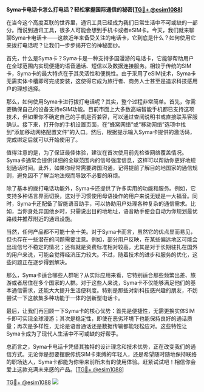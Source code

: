 **Syma卡电话卡怎么打电话？轻松掌握国际通信的秘密[[TG💪+ @esim1088](https://t.me/s/esim1088)]**

在当今这个高度互联的世界里，通讯工具已经成为我们日常生活中不可或缺的一部分。而说到通讯工具，很多人可能会想到手机卡或者eSIM卡。今天，我们就来聊聊Syma卡电话卡——这款近年来备受关注的电话卡，它到底是什么？如何使用它来拨打电话呢？让我们一步步揭开它的神秘面纱。

首先，什么是Syma卡？Syma卡是一种支持多国漫游的电话卡，它能够帮助用户在全球范围内实现便捷的语音通话、短信以及数据连接服务。相较于传统的SIM卡，Syma卡的最大特点在于其灵活性和便携性。由于采用了eSIM技术，Syma卡无需实体卡槽即可完成安装，这使得它成为旅行者、商务人士甚至是追求科技感用户的理想选择。

那么，如何使用Syma卡进行拨打电话呢？其实，整个过程非常简单。首先，你需要确保自己的设备支持eSIM功能。目前市面上大多数高端智能手机都已支持这项技术，但如果你不确定自己的手机是否兼容，可以通过查阅说明书或直接联系客服确认。接下来，打开你的手机设置页面，在“蜂窝网络”或“移动网络”选项中找到“添加移动网络配置文件”的入口。然后，根据提示输入Syma卡提供的激活码，完成绑定后就可以开始使用了。

值得注意的是，为了保证最佳体验，建议在首次使用前先检查网络覆盖情况。Syma卡通常会提供详细的全球范围内的信号强度信息，这样可以帮助你更好地规划通话时间。此外，如果你经常需要跨国沟通，记得提前了解目的地国家的通信规则，避免因不了解当地法规而导致不必要的麻烦。

除了基本的拨打电话功能外，Syma卡还提供了许多实用的功能和服务。例如，它支持多种语言界面切换，这对于习惯使用母语操作的用户来说无疑是一大福音。同时，Syma卡还配备了智能语音助手，可以协助用户处理各种复杂的通信需求。比如，当你身处异国他乡时，只需说出目的地地址，语音助手便会自动为你规划最优路线并推荐附近的通讯设施。

当然，任何产品都不可能十全十美。对于Syma卡而言，虽然它的优点显而易见，但也存在一些潜在的问题需要注意。例如，部分用户反映，在某些偏远地区可能会出现信号不稳定的情况；还有就是资费标准相对较高，尤其是对于长期驻扎在国外的用户来说，可能会觉得经济压力较大。不过，随着技术的进步和服务的优化，这些问题正在逐步得到解决。

那么，Syma卡适合哪些人群呢？从实际应用来看，它特别适合那些频繁出差、旅游或者居住在多个国家的人群。对于这些人来说，Syma卡不仅能够满足他们的基本通信需求，还能大大提升生活便利度。特别是那些对新科技感兴趣的朋友，不妨尝试一下这款集多种功能于一体的创新型电话卡。

最后，让我们再回顾一下Syma卡的核心优势：首先是便捷性，无需更换实体SIM卡即可实现全球漫游；其次是稳定性，即使在恶劣环境下也能保持良好的通话质量；再次是多样性，无论是语音通话还是数据传输都能轻松应对。这些特性让Syma卡成为了现代人生活中不可或缺的好帮手。

总而言之，Syma卡电话卡凭借其独特的设计理念和技术优势，正在改变我们的通信方式。无论你是想要摆脱传统SIM卡束缚的年轻人，还是希望随时随地保持联络的职场达人，Syma卡都能为你带来前所未有的使用体验。赶紧试试吧！相信你会爱上这款充满未来感的产品。[[TG💪+ @esim1088](https://t.me/s/esim1088)]

[TG💪+ @esim1088](https://t.me/s/esim1088) ![](https://i.postimg.cc/4NQfJmqS/Snipaste-2025-05-13-00-14-12.png)